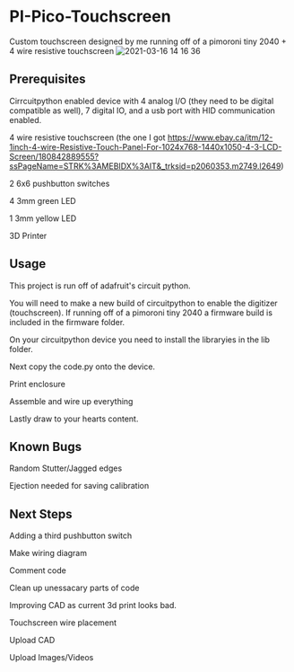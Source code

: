 
# PI-Pico-Touchscreen

Custom touchscreen designed by me running off of a pimoroni tiny 2040 + 4 wire resistive touchscreen
![2021-03-16 14 16 36](https://user-images.githubusercontent.com/36164850/111360265-eb728500-8662-11eb-955c-d654abba8ba8.jpeg)

## Prerequisites

Cirrcuitpython enabled device with 4 analog I/O (they need to be digital compatible as well), 7 digital IO, and a usb port with HID communication enabled.

4 wire resistive touchscreen (the one I got https://www.ebay.ca/itm/12-1inch-4-wire-Resistive-Touch-Panel-For-1024x768-1440x1050-4-3-LCD-Screen/180842889555?ssPageName=STRK%3AMEBIDX%3AIT&_trksid=p2060353.m2749.l2649)

2 6x6 pushbutton switches

4 3mm green LED

1 3mm yellow LED

3D Printer

## Usage

This project is run off of adafruit's circuit python. 

You will need to make a new build of circuitpython to enable the digitizer (touchscreen). If running off of a pimoroni tiny 2040 a firmware build is included in the firmware folder.

On your circuitpython device you need to install the libraryies in the lib folder. 

Next copy the code.py onto the device.

Print enclosure

Assemble and wire up everything

Lastly draw to your hearts content.

## Known Bugs

Random Stutter/Jagged edges

Ejection needed for saving calibration

## Next Steps

Adding a third pushbutton switch

Make wiring diagram

Comment code

Clean up unessacary parts of code

Improving CAD as current 3d print looks bad.

Touchscreen wire placement

Upload CAD

Upload Images/Videos
